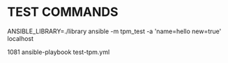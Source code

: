 # TEST COMMANDS

ANSIBLE_LIBRARY=./library ansible -m tpm_test -a 'name=hello new=true' localhost

 1081  ansible-playbook test-tpm.yml